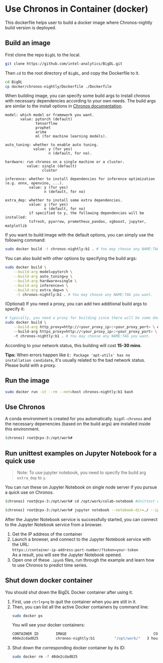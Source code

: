 # Use Chronos in Container (docker)
This dockerfile helps user to build a docker image where Chronos-nightly build version is deployed.

## Build an image
First clone the repo `BigDL` to the local.
```bash
git clone https://github.com/intel-analytics/BigDL.git
```
Then `cd` to the root directory of `BigDL`, and copy the Dockerfile to it. 
```bash
cd BigDL
cp docker/chronos-nightly/Dockerfile ./Dockerfile
```
When building image, you can specify some build args to install chronos with necessary dependencies according to your own needs.
The build args are similar to the install options in [Chronos documentation](https://bigdl.readthedocs.io/en/latest/doc/Chronos/Overview/install.html).

```
model: which model or framework you want. 
       value: pytorch (default)
              tensorflow
              prophet
              arima
              ml (for machine learning models).

auto_tuning: whether to enable auto tuning.
             value: y (for yes)
                    n (default, for no).

hardware: run chronos on a single machine or a cluster.
          value: single (default)
                 cluster

inference: whether to install dependencies for inference optimization (e.g. onnx, openvino, ...).
           value: y (for yes)
                  n (default, for no)

extra_dep: whether to install some extra dependencies.
           value: y (for yes)
                  n (default, for no)
           if specified to y, the following dependencies will be installed:
           tsfresh, pyarrow, prometheus_pandas, xgboost, jupyter, matplotlib
```

If you want to build image with the default options, you can simply use the following command:
```bash
sudo docker build -t chronos-nightly:b1 . # You may choose any NAME:TAG you want.
```

You can also build with other options by specifying the build args:
```bash
sudo docker build \
    --build-arg model=pytorch \
    --build-arg auto_tuning=y \
    --build-arg hardware=single \
    --build-arg inference=n \
    --build-arg extra_dep=n \
     -t chronos-nightly:b1 . # You may choose any NAME:TAG you want.
```

(Optional) If you need a proxy, you can add two additional build args to specify it:
```bash
# typically, you need a proxy for building since there will be some downloading.
sudo docker build \
    --build-arg http_proxy=http://<your_proxy_ip>:<your_proxy_port> \ #optional
    --build-arg https_proxy=http://<your_proxy_ip>:<your_proxy_port> \ #optional
    -t chronos-nightly:b1 . # You may choose any NAME:TAG you want.
```
According to your network status, this building will cost **15-30 mins**. 

**Tips:** When errors happen like `E: Package 'apt-utils' has no installation candidate`, it's usually related to the bad network status. Please build with a proxy.

## Run the image
```bash
sudo docker run -it --rm --net=host chronos-nightly:b1 bash
```

## Use Chronos
A conda environment is created for you automatically. `bigdl-chronos` and the necessary depenencies (based on the build args) are installed inside this environment.
```bash
(chronos) root@cpx-3:/opt/work#
```

## Run unittest examples on Jupyter Notebook for a quick use
> Note: To use jupyter notebook, you need to specify the build arg `extra_dep` to `y`.

You can run these on Jupyter Notebook on single node server if you pursue a quick use on Chronos.
```bash
(chronos) root@cpx-3:/opt/work# cd /opt/work/colab-notebook #Unittest examples are here.
```
```bash
(chronos) root@cpx-3:/opt/work# jupyter notebook --notebook-dir=./ --ip=* --allow-root #Start the Jupyter Notebook services.
```
After the Jupyter Notebook service is successfully started, you can connect to the Jupyter Notebook service from a browser.
1. Get the IP address of the container
2. Launch a browser, and connect to the Jupyter Notebook service with the URL: 
</br>`https://container-ip-address:port-number/?token=your-token`
</br>As a result, you will see the Jupyter Notebook opened.
3. Open one of these `.ipynb` files, run through the example and learn how to use Chronos to predict time series.

## Shut down docker container
You should shut down the BigDL Docker container after using it.
1. First, use `ctrl+p+q` to quit the container when you are still in it. 
2. Then, you can list all the active Docker containers by command line:
   ```bash
   sudo docker ps
   ```
   You will see your docker containers:
   ```bash
   CONTAINER ID        IMAGE                                        COMMAND                  CREATED             STATUS              PORTS               NAMES
   40de2cdad025        chronos-nightly:b1         "/opt/work/"   3 hours ago         Up 3 hours                              upbeat_al
   ```
3. Shut down the corresponding docker container by its ID:
   ```bash
   sudo docker rm -f 40de2cdad025
   ```
